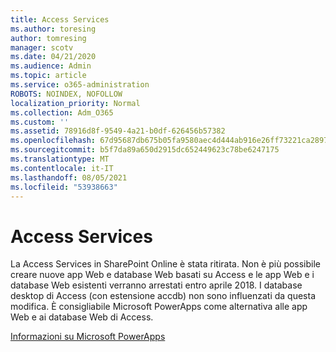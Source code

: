 ```yaml
---
title: Access Services
ms.author: toresing
author: tomresing
manager: scotv
ms.date: 04/21/2020
ms.audience: Admin
ms.topic: article
ms.service: o365-administration
ROBOTS: NOINDEX, NOFOLLOW
localization_priority: Normal
ms.collection: Adm_O365
ms.custom: ''
ms.assetid: 78916d8f-9549-4a21-b0df-626456b57382
ms.openlocfilehash: 67d95687db675b05fa9580aec4d444ab916e26ff73221ca289791b80807ca62f
ms.sourcegitcommit: b5f7da89a650d2915dc652449623c78be6247175
ms.translationtype: MT
ms.contentlocale: it-IT
ms.lasthandoff: 08/05/2021
ms.locfileid: "53938663"
---
```

# <a name="access-services"></a>Access Services

La Access Services in SharePoint Online è stata ritirata. Non è più possibile creare nuove app Web e database Web basati su Access e le app Web e i database Web esistenti verranno arrestati entro aprile 2018. I database desktop di Access (con estensione accdb) non sono influenzati da questa modifica. È consigliabile Microsoft PowerApps come alternativa alle app Web e ai database Web di Access. 
  
[Informazioni su Microsoft PowerApps](https://powerapps.microsoft.com/)
  
